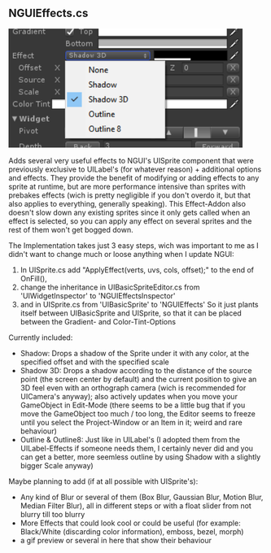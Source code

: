 ## NGUIEffects.cs
![Image](/Screenshots/Components//NGUIEffects1_Info.png)

Adds several very useful effects to NGUI's UISprite component that were previously exclusive to UILabel's (for whatever reason) + additional options and effects.
They provide the benefit of modifying or adding effects to any sprite at runtime, but are more performance intensive than sprites 
with prebakes effects (wich is pretty negligible if you don't overdo it, but that also applies to everything, generally speaking).
This Effect-Addon also doesn't slow down any existing sprites since it only gets called when an effect is selected,
so you can apply any effect on several sprites and the rest of them won't get bogged down.

The Implementation takes just 3 easy steps, wich was important to me as I didn't want to change much or loose anything when I update NGUI:
1.	 In UISprite.cs add "ApplyEffect(verts, uvs, cols, offset);" to the end of OnFill(),
2.	 change the inheritance in UIBasicSpriteEditor.cs from 'UIWidgetInspector' to 'NGUIEffectsInspector'
3.	 and in UISprite.cs from 'UIBasicSprite' to 'NGUIEffects'
So it just plants itself between UIBasicSprite and UISprite, so that it can be placed between the Gradient- and Color-Tint-Options

Currently included:
- Shadow: Drops a shadow of the Sprite under it with any color, at the specified offset and with the specified scale
- Shadow 3D: Drops a shadow according to the distance of the source point (the screen center by default) and the current position 
to give an 3D feel even with an orthograph camera (wich is recommended for UICamera's anyway);
also actively updates when you move your GameObject in Edit-Mode (there seems to be a little bug that if you 
move the GameObject too much / too long, the Editor seems to freeze until you select the Project-Window or an Item in it; weird and rare behaviour)
- Outline & Outline8: Just like in UILabel's (I adopted them from the UILabel-Effects if someone needs them, 
I certainly never did and you can get a better, more seemless outline by using Shadow with a slightly bigger Scale anyway)

Maybe planning to add (if at all possible with UISprite's):
- Any kind of Blur or several of them (Box Blur, Gaussian Blur, Motion Blur, Median Filter Blur), all in different steps or with a float slider from not blurry till too blurry
- More Effects that could look cool or could be useful (for example: Black/White (discarding color information), emboss, bezel, morph)
- a gif preview or several in here that show their behaviour